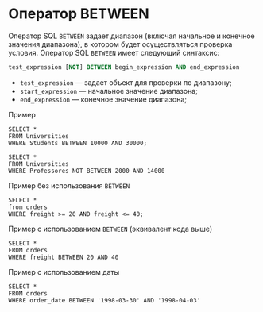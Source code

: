 # Оператор BETWEEN

Оператор SQL `BETWEEN` задает диапазон (включая начальное и конечное значения диапазона), 
в котором будет осуществляться проверка условия.
Оператор SQL `BETWEEN` имеет следующий синтаксис:

```sql
test_expression [NOT] BETWEEN begin_expression AND end_expression
```

- `test_expression` — задает объект для проверки по диапазону;
- `start_expression` — начальное значение диапазона;
- `end_expression` — конечное значение диапазона;

Пример
```postgresql
SELECT *
FROM Universities
WHERE Students BETWEEN 10000 AND 30000;

SELECT *
FROM Universities
WHERE Professores NOT BETWEEN 2000 AND 14000
```

Пример без использования `BETWEEN`

```postgresql
SELECT *
from orders
WHERE freight >= 20 AND freight <= 40;
```

Пример с использованием `BETWEEN` (эквивалент кода выше)
```postgresql
SELECT *
FROM orders
WHERE freight BETWEEN 20 AND 40
```

Пример с использованием даты
```postgresql
SELECT *
FROM orders
WHERE order_date BETWEEN '1998-03-30' AND '1998-04-03'
```
